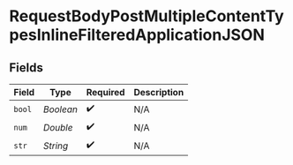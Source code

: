# RequestBodyPostMultipleContentTypesInlineFilteredApplicationJSON


## Fields

| Field              | Type               | Required           | Description        |
| ------------------ | ------------------ | ------------------ | ------------------ |
| `bool`             | *Boolean*          | :heavy_check_mark: | N/A                |
| `num`              | *Double*           | :heavy_check_mark: | N/A                |
| `str`              | *String*           | :heavy_check_mark: | N/A                |